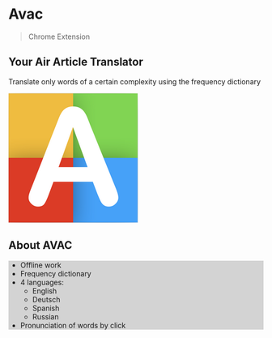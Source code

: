 # Avac 
> Chrome Extension 
## Your Air Article Translator
Translate only words of a certain complexity using the frequency dictionary

![avac](https://raw.githubusercontent.com/SmelayaPanda/Avac-Ext/master/img/256x256.png)

## About AVAC
<div style="background-color: lightgrey;">
    <ul>
        <li>Offline work</li>
        <li>Frequency dictionary</li>
        <li>4 languages:
            <ul>
                <li>English</li>
                <li>Deutsch</li>
                <li>Spanish</li>
                <li>Russian</li>
            </ul>
        </li>
        <li>Pronunciation of words by click</li>
    </ul>
</div>
